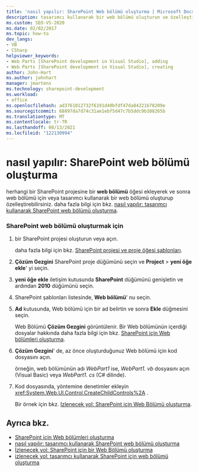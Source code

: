 ```yaml
---
title: 'nasıl yapılır: SharePoint Web bölümü oluşturma | Microsoft Docs'
description: tasarımcı kullanarak bir web bölümü oluşturun ve özelleştirin veya bir web bölümü öğesini herhangi bir SharePoint projesine ekleyerek ve ardından web bölümü için kod dosyasını düzenleyerek.
ms.custom: SEO-VS-2020
ms.date: 02/02/2017
ms.topic: how-to
dev_langs:
- VB
- CSharp
helpviewer_keywords:
- Web Parts [SharePoint development in Visual Studio], adding
- Web Parts [SharePoint development in Visual Studio], creating
author: John-Hart
ms.author: johnhart
manager: jmartens
ms.technology: sharepoint-development
ms.workload:
- office
ms.openlocfilehash: ad3761012732f6191d40bfdf47da84221b78209e
ms.sourcegitcommit: 68897da7d74c31ae1ebf5d47c7b5ddc9b108265b
ms.translationtype: MT
ms.contentlocale: tr-TR
ms.lasthandoff: 08/13/2021
ms.locfileid: "122130994"
---
```

# <a name="how-to-create-a-sharepoint-web-part"></a>nasıl yapılır: SharePoint web bölümü oluşturma
  herhangi bir SharePoint projesine bir **web bölümü** öğesi ekleyerek ve sonra web bölümü için veya tasarımcı kullanarak bir web bölümü oluşturup özelleştirebilirsiniz. daha fazla bilgi için bkz. [nasıl yapılır: tasarımcı kullanarak SharePoint web bölümü oluşturma](../sharepoint/how-to-create-a-sharepoint-web-part-by-using-a-designer.md).

### <a name="to-create-a-sharepoint-web-part"></a>SharePoint web bölümü oluşturmak için

1. bir SharePoint projesi oluşturun veya açın.

     daha fazla bilgi için bkz. [SharePoint projesi ve proje öğesi şablonları](../sharepoint/sharepoint-project-and-project-item-templates.md).

2. **Çözüm Gezgini** SharePoint proje düğümünü seçin ve **Project**  >  **yeni öğe ekle**' yi seçin.

3. **yeni öğe ekle** iletişim kutusunda **SharePoint** düğümünü genişletin ve ardından **2010** düğümünü seçin.

4. SharePoint şablonları listesinde, **Web bölümü**' nu seçin.

5. **Ad** kutusunda, Web bölümü için bir ad belirtin ve sonra **Ekle** düğmesini seçin.

     Web Bölümü **Çözüm Gezgini** görüntülenir. Bir Web bölümünün içerdiği dosyalar hakkında daha fazla bilgi için bkz. [SharePoint için Web bölümleri oluşturma](../sharepoint/creating-web-parts-for-sharepoint.md).

6. **Çözüm Gezgini**' de, az önce oluşturduğunuz Web bölümü için kod dosyasını açın.

     örneğin, web bölümünün adı *WebPart1* ise, *WebPart1. vb* dosyasını açın (Visual Basic) veya *WebPart1. cs* (C# dilinde).

7. Kod dosyasında, yöntemine denetimler ekleyin <xref:System.Web.UI.Control.CreateChildControls%2A> .

     Bir örnek için bkz. [Izlenecek yol: SharePoint için Web Bölümü oluşturma](../sharepoint/walkthrough-creating-a-web-part-for-sharepoint.md).

## <a name="see-also"></a>Ayrıca bkz.
- [SharePoint için Web bölümleri oluşturma](../sharepoint/creating-web-parts-for-sharepoint.md)
- [nasıl yapılır: tasarımcı kullanarak SharePoint web bölümü oluşturma](../sharepoint/how-to-create-a-sharepoint-web-part-by-using-a-designer.md)
- [İzlenecek yol: SharePoint için bir Web Bölümü oluşturma](../sharepoint/walkthrough-creating-a-web-part-for-sharepoint.md)
- [izlenecek yol: tasarımcı kullanarak SharePoint için web bölümü oluşturma](../sharepoint/walkthrough-creating-a-web-part-for-sharepoint-by-using-a-designer.md)
